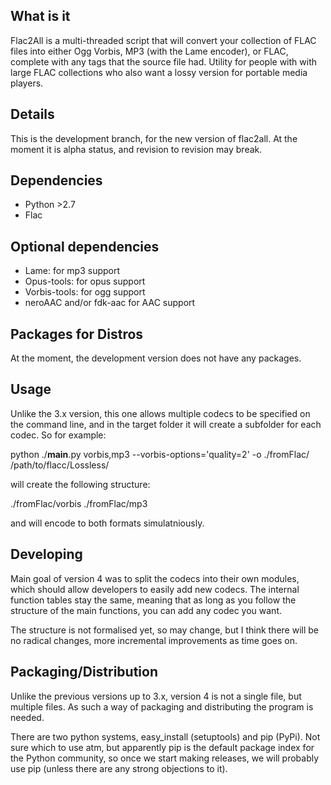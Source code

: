 ## What is it
Flac2All is a multi-threaded script that will convert your collection of FLAC files into either Ogg Vorbis, MP3 (with the Lame encoder), or FLAC, complete with any tags that the source file had. Utility for people with with large FLAC collections who also want a lossy version for portable media players.

## Details

This is the development branch, for the new version of flac2all. At the moment it is alpha status, and revision to revision may break.


## Dependencies
* Python >2.7
* Flac

## Optional dependencies
* Lame: for mp3 support
* Opus-tools: for opus support
* Vorbis-tools: for ogg support
* neroAAC and/or fdk-aac  for AAC support


## Packages for Distros
At the moment, the development version does not have any packages.


## Usage
Unlike the 3.x version, this one allows multiple codecs to be specified on the command line, and in the target folder it will create a subfolder for each codec. So for example:

python ./__main__.py vorbis,mp3 --vorbis-options='quality=2' -o ./fromFlac/ /path/to/flacc/Lossless/

will create the following structure:

./fromFlac/vorbis
./fromFlac/mp3

and will encode to both formats simulatniously. 

## Developing

Main goal of version 4 was to split the codecs into their own modules, which should allow developers to easily add new codecs. The internal function tables stay the same, meaning that as long as you follow the structure of the main functions, you can add any codec you want. 

The structure is not formalised yet, so may change, but I think there will be no radical changes, more incremental improvements as time goes on. 


## Packaging/Distribution

Unlike the previous versions up to 3.x, version 4 is not a single file, but multiple files. As such a way of packaging and distributing the program is needed. 

There are two python systems, easy_install (setuptools) and pip (PyPi). Not sure which to use atm, but apparently pip is the default package index for the Python community, so once we start making releases, we will probably use pip (unless there are any strong objections to it). 



